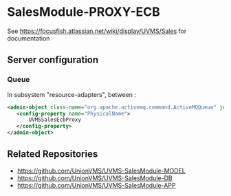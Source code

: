 # SalesModule-PROXY-ECB

See https://focusfish.atlassian.net/wiki/display/UVMS/Sales for documentation


## Server configuration
### Queue
In subsystem "resource-adapters", between <admin-objects>:

```xml
<admin-object class-name="org.apache.activemq.command.ActiveMQQueue" jndi-name="java:/jms/queue/UVMSSalesEcbProxy" use-java-context="true" pool-name="UVMSSalesEcbProxy">
   <config-property name="PhysicalName">
       UVMSSalesEcbProxy
   </config-property>
</admin-object>
```                               
## Related Repositories

* https://github.com/UnionVMS/UVMS-SalesModule-MODEL
* https://github.com/UnionVMS/UVMS-SalesModule-DB
* https://github.com/UnionVMS/UVMS-SalesModule-APP